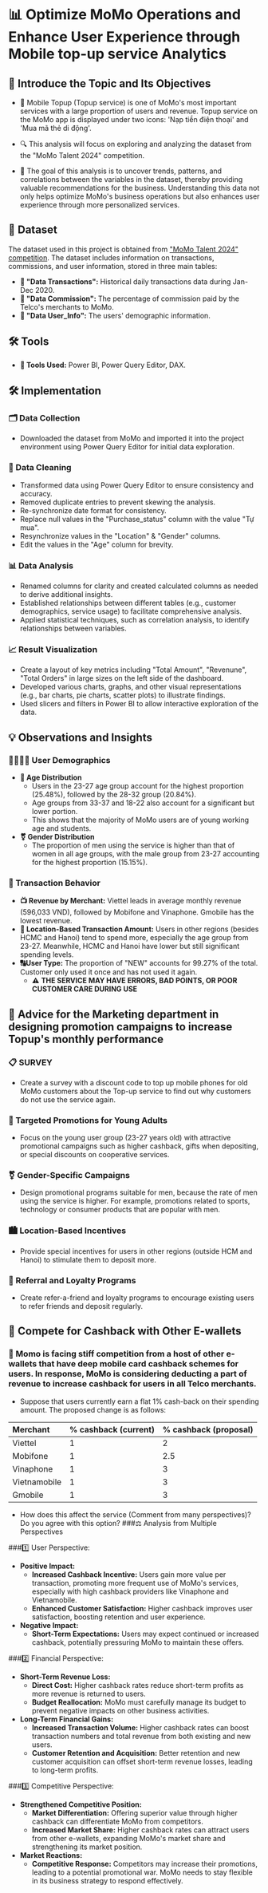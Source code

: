 # 📊 Optimize MoMo Operations and Enhance User Experience through Mobile top-up service Analytics

## 🎯 Introduce the Topic and Its Objectives
- 📱 Mobile Topup (Topup service) is one of MoMo's most important services with a large proportion of users and revenue. Topup service on the MoMo app is displayed under two icons: 'Nạp tiền điện thoại' and 'Mua mã thẻ di động'.

- 🔍 This analysis will focus on exploring and analyzing the dataset from the "MoMo Talent 2024" competition. 

- 🎯 The goal of this analysis is to uncover trends, patterns, and correlations between the variables in the dataset, thereby providing valuable recommendations for the business. Understanding this data not only helps optimize MoMo's business operations but also enhances user experience through more personalized services.

## 📂 Dataset
The dataset used in this project is obtained from ["MoMo Talent 2024" competition](https://drive.google.com/drive/folders/1N7tz3jwrw9DyWpbB4JPajGAVUK44do0T). The dataset includes information on transactions, commissions, and user information, stored in three main tables:

- **📅 "Data Transactions":** Historical daily transactions data during Jan-Dec 2020.
- **📅 "Data Commission":** The percentage of commission paid by the Telco's merchants to MoMo.
- **📅 "Data User_Info":** The users' demographic information.

## 🛠️ Tools 
- **🔧 Tools Used:** Power BI, Power Query Editor, DAX.

## 🛠️ Implementation

### 🗂️ Data Collection
- Downloaded the dataset from MoMo and imported it into the project environment using Power Query Editor for initial data exploration.

### 🧹 Data Cleaning
- Transformed data using Power Query Editor to ensure consistency and accuracy.
- Removed duplicate entries to prevent skewing the analysis.
- Re-synchronize date format for consistency.
- Replace null values ​​in the "Purchase_status" column with the value "Tự mua".
- Resynchronize values ​​in the "Location" & "Gender" columns.
- Edit the values ​​in the "Age" column for brevity.

### 📊 Data Analysis
- Renamed columns for clarity and created calculated columns as needed to derive additional insights.
- Established relationships between different tables (e.g., customer demographics, service usage) to facilitate comprehensive analysis.
- Applied statistical techniques, such as correlation analysis, to identify relationships between variables.

### 📈 Result Visualization
- Create a layout of key metrics including "Total Amount", "Revenune", "Total Orders" in large sizes on the left side of the dashboard.
- Developed various charts, graphs, and other visual representations (e.g., bar charts, pie charts, scatter plots) to illustrate findings.
- Used slicers and filters in Power BI to allow interactive exploration of the data.
## 💡 Observations and Insights
### 👨‍👩‍👧‍👦 User Demographics
- **🎂 Age Distribution**
    - Users in the 23-27 age group account for the highest proportion (25.48%), followed by the 28-32 group (20.84%).
    - Age groups from 33-37 and 18-22 also account for a significant but lower portion.
    - This shows that the majority of MoMo users are of young working age and students.
- **⚧️ Gender Distribution**
    - The proportion of men using the service is higher than that of women in all age groups, with the male group from 23-27 accounting for the highest proportion (15.15%).
### 📢 Transaction Behavior
- **📺 Revenue by Merchant:** Viettel leads in average monthly revenue (596,033 VND), followed by Mobifone and Vinaphone. Gmobile has the lowest revenue.
- **🏡 Location-Based Transaction Amount:** Users in other regions (besides HCMC and Hanoi) tend to spend more, especially the age group from 23-27. Meanwhile, HCMC and Hanoi have lower but still significant spending levels.
- **🔠User Type:** The proportion of "NEW" accounts for 99.27% ​​of the total. Customer only used it once and has not used it again.
   - ⚠️ **THE SERVICE MAY HAVE ERRORS, BAD POINTS, OR POOR CUSTOMER CARE DURING USE** 

## 🔔 Advice for the Marketing department in designing promotion campaigns to increase Topup's monthly performance
### 📋 SURVEY
- Create a survey with a discount code to top up mobile phones for old MoMo customers about the Top-up service to find out why customers do not use the service again.
### 🎯 Targeted Promotions for Young Adults
- Focus on the young user group (23-27 years old) with attractive promotional campaigns such as higher cashback, gifts when depositing, or special discounts on cooperative services.
### ⚧️ Gender-Specific Campaigns
- Design promotional programs suitable for men, because the rate of men using the service is higher. For example, promotions related to sports, technology or consumer products that are popular with men.
### 🏙️ Location-Based Incentives
- Provide special incentives for users in other regions (outside HCM and Hanoi) to stimulate them to deposit more.
### 👫 Referral and Loyalty Programs
- Create refer-a-friend and loyalty programs to encourage existing users to refer friends and deposit regularly.

## 🏇 Compete for Cashback with Other E-wallets
### 🚨 Momo is facing stiff competition from a host of other e-wallets that have deep mobile card cashback schemes for users. In response, MoMo is considering deducting a part of revenue to increase cashback for users in all Telco merchants.
- Suppose that users currently earn a flat 1% cash-back on their spending amount. The proposed change is as follows:

| Merchant | % cashback (current) | % cashback (proposal) |
| :--- | :--- | :--- | 
| Viettel | 1 | 2 |
| Mobifone | 1 | 2.5 |
| Vinaphone | 1 | 3 |
| Vietnamobile | 1 | 3 |
| Gmobile | 1 | 3 |

- How does this affect the service (Comment from many perspectives)? Do you agree with this option?
###⚖️ Analysis from Multiple Perspectives

###1️⃣ User Perspective:
  - **Positive Impact:**
      - **Increased Cashback Incentive:** Users gain more value per transaction, promoting more frequent use of MoMo's services, especially with high cashback providers like Vinaphone and Vietnamobile.
      - **Enhanced Customer Satisfaction:** Higher cashback improves user satisfaction, boosting retention and user experience.
 - **Negative Impact:**
      - **Short-Term Expectations:** Users may expect continued or increased cashback, potentially pressuring MoMo to maintain these offers.
        
###2️⃣ Financial Perspective:
  - **Short-Term Revenue Loss:**
      - **Direct Cost:** Higher cashback rates reduce short-term profits as more revenue is returned to users.
      - **Budget Reallocation:** MoMo must carefully manage its budget to prevent negative impacts on other business activities.
  - **Long-Term Financial Gains:**
      - **Increased Transaction Volume:** Higher cashback rates can boost transaction numbers and total revenue from both existing and new users.
      - **Customer Retention and Acquisition:** Better retention and new customer acquisition can offset short-term revenue losses, leading to long-term profits.
        
###3️⃣ Competitive Perspective:
  - **Strengthened Competitive Position:**
      - **Market Differentiation:** Offering superior value through higher cashback can differentiate MoMo from competitors.
      - **Increased Market Share:** Higher cashback rates can attract users from other e-wallets, expanding MoMo's market share and strengthening its market position.
  - **Market Reactions:**
      - **Competitive Response:** Competitors may increase their promotions, leading to a potential promotional war. MoMo needs to stay flexible in its business strategy to respond effectively.
































